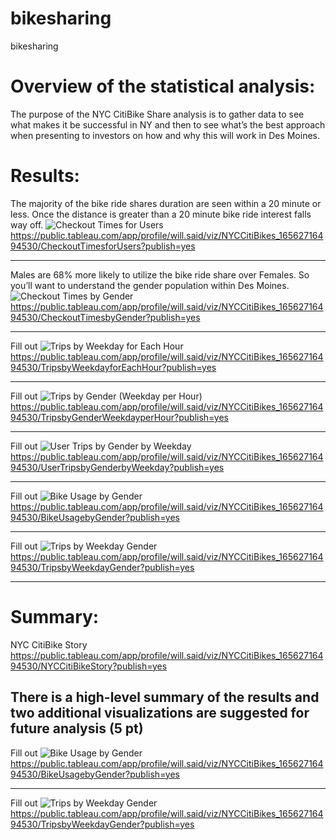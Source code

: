 # bikesharing
bikesharing

# Overview of the statistical analysis:

The purpose of the NYC CitiBike Share analysis is to gather data to see what makes it be successful in NY and then to see what’s the best approach when presenting to investors on how and why this will work in Des Moines.

# Results:

The majority of the bike ride shares duration are seen within a 20 minute or less. Once the distance is greater than a 20 minute bike ride interest falls way off.
![Checkout Times for Users](https://user-images.githubusercontent.com/101777677/175834679-3440c729-77a6-4744-8d31-61a5f824f9a6.JPG)
https://public.tableau.com/app/profile/will.said/viz/NYCCitiBikes_16562716494530/CheckoutTimesforUsers?publish=yes

_______________________________________________________________________________________________________________________________________________________________________

Males are 68% more likely to utilize the bike ride share over Females. So you’ll want to understand the gender population within Des Moines.
![Checkout Times by Gender](https://user-images.githubusercontent.com/101777677/175834760-dfcb8a26-c7d7-45b7-911a-fe39dc076186.JPG)
https://public.tableau.com/app/profile/will.said/viz/NYCCitiBikes_16562716494530/CheckoutTimesbyGender?publish=yes

_______________________________________________________________________________________________________________________________________________________________________

Fill out
![Trips by Weekday for Each Hour](https://user-images.githubusercontent.com/101777677/175835018-7457a4fd-9115-46cf-af60-218db20b1040.JPG)
https://public.tableau.com/app/profile/will.said/viz/NYCCitiBikes_16562716494530/TripsbyWeekdayforEachHour?publish=yes

_______________________________________________________________________________________________________________________________________________________________________

Fill out
![Trips by Gender (Weekday per Hour)](https://user-images.githubusercontent.com/101777677/175835026-fc55220d-edaf-40fb-9cc4-8ba4b79d58d0.JPG)
https://public.tableau.com/app/profile/will.said/viz/NYCCitiBikes_16562716494530/TripsbyGenderWeekdayperHour?publish=yes

_______________________________________________________________________________________________________________________________________________________________________

Fill out
![User Trips by Gender by Weekday](https://user-images.githubusercontent.com/101777677/175835060-34833102-42fb-4613-aebf-ad1f9fe1afe5.JPG)
https://public.tableau.com/app/profile/will.said/viz/NYCCitiBikes_16562716494530/UserTripsbyGenderbyWeekday?publish=yes

_______________________________________________________________________________________________________________________________________________________________________

Fill out
![Bike Usage by Gender](https://user-images.githubusercontent.com/101777677/175835095-581d7e46-195b-44f5-842c-12f27fdd8b3c.JPG)
https://public.tableau.com/app/profile/will.said/viz/NYCCitiBikes_16562716494530/BikeUsagebyGender?publish=yes

_______________________________________________________________________________________________________________________________________________________________________

Fill out
![Trips by Weekday   Gender](https://user-images.githubusercontent.com/101777677/175835113-c92109bd-dae4-4063-a947-4d00febb9ae5.JPG)
https://public.tableau.com/app/profile/will.said/viz/NYCCitiBikes_16562716494530/TripsbyWeekdayGender?publish=yes

_______________________________________________________________________________________________________________________________________________________________________

# Summary:
NYC CitiBike Story 
https://public.tableau.com/app/profile/will.said/viz/NYCCitiBikes_16562716494530/NYCCitiBikeStory?publish=yes
## There is a high-level summary of the results and two additional visualizations are suggested for future analysis (5 pt)

Fill out
![Bike Usage by Gender](https://user-images.githubusercontent.com/101777677/175835095-581d7e46-195b-44f5-842c-12f27fdd8b3c.JPG)
https://public.tableau.com/app/profile/will.said/viz/NYCCitiBikes_16562716494530/BikeUsagebyGender?publish=yes

_______________________________________________________________________________________________________________________________________________________________________

Fill out
![Trips by Weekday   Gender](https://user-images.githubusercontent.com/101777677/175835113-c92109bd-dae4-4063-a947-4d00febb9ae5.JPG)
https://public.tableau.com/app/profile/will.said/viz/NYCCitiBikes_16562716494530/TripsbyWeekdayGender?publish=yes

